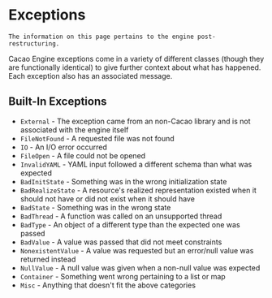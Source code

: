 # Exceptions

```{topic} This page is **up-to-date**! 
The information on this page pertains to the engine post-restructuring.
```

Cacao Engine exceptions come in a variety of different classes (though they are functionally identical) to give further context about what has happened. Each exception also has an associated message. 

## Built-In Exceptions
* `External` - The exception came from an non-Cacao library and is not associated with the engine itself
* `FileNotFound` - A requested file was not found
* `IO` - An I/O error occurred
* `FileOpen` - A file could not be opened
* `InvalidYAML` - YAML input followed a different schema than what was expected
* `BadInitState` - Something was in the wrong initialization state
* `BadRealizeState` - A resource's realized representation existed when it should not have or did not exist when it should have
* `BadState` - Something was in the wrong state
* `BadThread` - A function was called on an unsupported thread
* `BadType` - An object of a different type than the expected one was passed
* `BadValue` - A value was passed that did not meet constraints
* `NonexistentValue` - A value was requested but an error/null value was returned instead
* `NullValue` - A null value was given when a non-null value was expected
* `Container` - Something went wrong pertaining to a list or map
* `Misc` - Anything that doesn't fit the above categories
